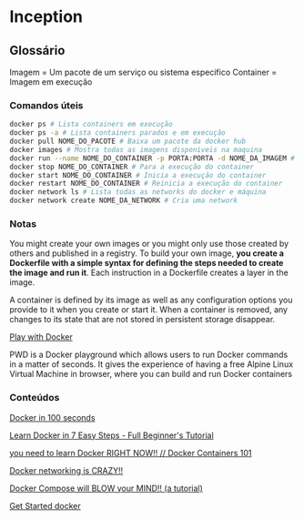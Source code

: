 # Inception

## Glossário

Imagem = Um pacote de um serviço ou sistema especifico
Container = Imagem em execução

### Comandos úteis

```sh
docker ps # Lista containers em execução
docker ps -a # Lista containers parados e em execução
docker pull NOME_DO_PACOTE # Baixa um pacote da docker hub
docker images # Mostra todas as imagens disponiveis na maquina
docker run --name NOME_DO_CONTAINER -p PORTA:PORTA -d NOME_DA_IMAGEM # Inicia um container com um nome em uma porta baseado na imagem especifica
docker stop NOME_DO_CONTAINER # Para a execução do container
docker start NOME_DO_CONTAINER # Inicia a execução do container
docker restart NOME_DO_CONTAINER # Reinicia a execução do container
docker network ls # Lista todas as networks do docker e máquina
docker network create NOME_DA_NETWORK # Cria uma network
```

### Notas

You might create your own images or you might only use those created by others and published in a registry. To build your own image, **you create a Dockerfile with a simple syntax for defining the steps needed to create the image and run it**. Each instruction in a Dockerfile creates a layer in the image.

A container is defined by its image as well as any configuration options you provide to it when you create or start it. When a container is removed, any changes to its state that are not stored in persistent storage disappear.

[Play with Docker](https://labs.play-with-docker.com/)

PWD is a Docker playground which allows users to run Docker commands in a matter of seconds. It gives the experience of having a free Alpine Linux Virtual Machine in browser, where you can build and run Docker containers

### Conteúdos

[Docker in 100 seconds](https://www.youtube.com/watch?v=Gjnup-PuquQ)

[Learn Docker in 7 Easy Steps - Full Beginner's Tutorial](https://www.youtube.com/watch?v=gAkwW2tuIqE)

[you need to learn Docker RIGHT NOW!! // Docker Containers 101](https://www.youtube.com/watch?v=eGz9DS-aIeY)

[Docker networking is CRAZY!!](https://www.youtube.com/watch?v=bKFMS5C4CG0)

[Docker Compose will BLOW your MIND!! (a tutorial)](https://www.youtube.com/watch?v=DM65_JyGxCo)

[Get Started docker](https://docs.docker.com/get-started/)
